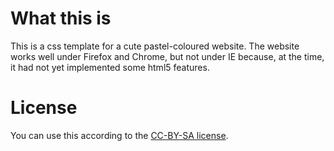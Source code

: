 # What this is
This is a css template for a cute pastel-coloured website. The website works well under Firefox and Chrome, but not under IE because, at the time, it had not yet implemented some html5 features.

# License
You can use this according to the [CC-BY-SA license](https://creativecommons.org/licenses/by-sa/4.0/).